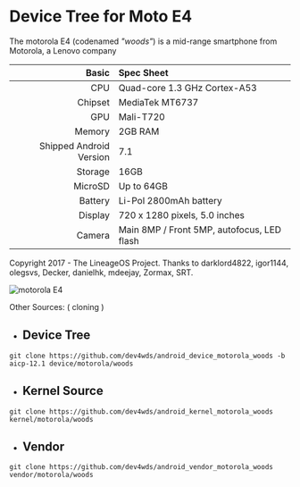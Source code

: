 Device Tree for Moto E4
===========================================

The motorola E4 (codenamed _"woods"_) is a mid-range smartphone from Motorola, a Lenovo company

Basic   | Spec Sheet
-------:|:-------------------------
CPU     | Quad-core 1.3 GHz Cortex-A53
Chipset | MediaTek MT6737
GPU     | Mali-T720
Memory  | 2GB RAM
Shipped Android Version | 7.1
Storage | 16GB
MicroSD | Up to 64GB
Battery | Li-Pol 2800mAh battery
Display | 720 x 1280 pixels, 5.0 inches
Camera  | Main 8MP / Front 5MP, autofocus, LED flash

Copyright 2017 - The LineageOS Project.
Thanks to darklord4822, igor1144, olegsvs, Decker, danielhk, mdeejay, Zormax, SRT.

![motorola E4](http://www.digitik.ru/upload/iblock/dd7/dd77003d77e62a8d7b9eb0d840bd3e77.jpg "motorola E4")


Other Sources: ( cloning )

* Device Tree
  -------------
```git clone https://github.com/dev4wds/android_device_motorola_woods -b aicp-12.1 device/motorola/woods ```

* Kernel Source
  ---------------
```git clone https://github.com/dev4wds/android_kernel_motorola_woods kernel/motorola/woods ```

* Vendor 
  --------
```git clone https://github.com/dev4wds/android_vendor_motorola_woods vendor/motorola/woods ```

